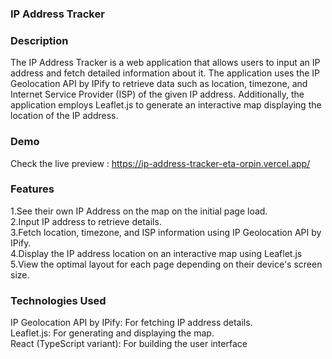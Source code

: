### IP Address Tracker

### Description
The IP Address Tracker is a web application that allows users to input an IP address and fetch detailed information about it. The application uses the IP Geolocation API by IPify to retrieve data such as location, timezone, and Internet Service Provider (ISP) of the given IP address. Additionally, the application employs Leaflet.js to generate an interactive map displaying the location of the IP address.

### Demo
Check the live preview : https://ip-address-tracker-eta-orpin.vercel.app/

### Features
1.See their own IP Address on the map on the initial page load.<br>
2.Input IP address to retrieve details.<br>
3.Fetch location, timezone, and ISP information using IP Geolocation API by IPify.<br>
4.Display the IP address location on an interactive map using Leaflet.js<br>
5.View the optimal layout for each page depending on their device's screen size.

### Technologies Used
IP Geolocation API by IPify: For fetching IP address details.<br>
Leaflet.js: For generating and displaying the map.<br>
React (TypeScript variant): For building the user interface


